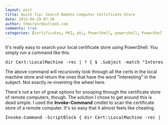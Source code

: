 ```yaml
---
layout: post
title: Quick Tip: Search Remote Computer Certificate Store
date: 2015-04-29 07:30
author: thmsrynr@outlook.com
comments: true
categories: [certificates, PKI, pki, PowerShell, powershell, PowerShell ISE, powershell ise, quick tip]
---
```

It's really easy to search your local certificate store using PowerShell. You simply run a command like this.

<pre class="lang:ps decode:true ">dir Cert:\LocalMachine -rec | ? { $_.Subject -match "Interesting" }</pre>

The above command will recursively look through all the certs in the local machine store and return the ones that have the word "Interesting" in the subject. Not exactly re-inventing the wheel here.

There's not a ton of great options for snooping through the certificate store of remote computers, though. The solution I chose to get around this is dead simple. I used the <strong>Invoke-Command</strong> cmdlet to scan the certificate store of a remote computer. It's so easy that it almost feels like cheating.

<pre class="lang:ps decode:true ">Invoke-Command -ScriptBlock { dir Cert:\LocalMachine -rec | ? { $_.Subject -match "Interesting" } } -ComputerName ThmsRynr.mydomain.tld</pre>

&nbsp;
